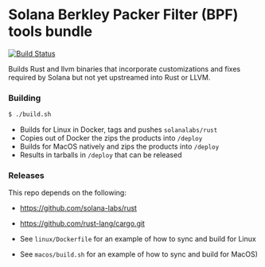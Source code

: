 # Solana  Berkley Packer Filter (BPF) tools bundle

[![Build Status](https://travis-ci.org/solana-labs/rust-bpf-builder.svg?branch=master)](https://travis-ci.org/solana-labs/bpf-tools)

Builds Rust and llvm binaries that incorporate customizations and fixes required
by Solana but not yet upstreamed into Rust or LLVM.

### Building

```bash
$ ./build.sh
```

* Builds for Linux in Docker, tags and pushes `solanalabs/rust`
* Copies out of Docker the zips the products into `/deploy`
* Builds for MacOS natively and zips the products into `/deploy`
* Results in tarballs in `/deploy` that can be released

### Releases

This repo depends on the following:

* https://github.com/solana-labs/rust
* https://github.com/rust-lang/cargo.git

* See `linux/Dockerfile` for an example of how to sync and build for Linux
* See `macos/build.sh` for an example of how to sync and build for MacOS)

